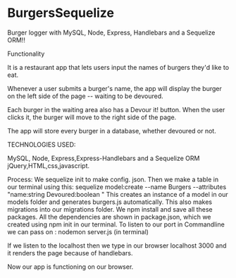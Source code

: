 # BurgersSequelize


Burger logger with MySQL, Node, Express, Handlebars and a Sequelize ORM!!

Functionality

It is a restaurant app that lets users input the names of burgers they'd like to eat.

Whenever a user submits a burger's name, the app will display the burger on the left side of the page -- waiting to be devoured.

Each burger in the waiting area also has a Devour it! button. When the user clicks it, the burger will move to the right side of the page.

The app will store every burger in a database, whether devoured or not.

TECHNOLOGIES USED:

MySQL, Node, Express,Express-Handlebars and a Sequelize ORM 
jQuery,HTML,css,javascript.

Process:
We sequelize init to make config. json.
Then we make a table in our terminal using this: sequelize model:create --name Burgers --attributes "name:string Devoured:boolean "
This creates an instance of a model in our models folder and generates burgers.js automatically.
This also makes migrations into our migrations folder.
We npm install and save all these packages.
All the dependencies are shown in package.json, which we created using npm init in our terminal.
To listen to our port in Commandline we can pass on : nodemon server.js (in terminal)

If we listen to the localhost then we type in our browser localhost 3000 and it renders the page because of handlebars.

Now our app is functioning on our browser.